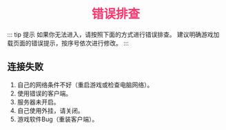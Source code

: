 # <div align="center"><font color=#FD366D>错误排查</font></div>
::: tip 提示
如果你无法进入，请按照下面的方式进行错误排查。
建议明确游戏加载页面的错误提示，按序号依次进行修改。
:::
## 连接失败
1. 自己的网络条件不好（重启游戏或检查电脑网络）。
1. 使用错误的客户端。
2. 服务器未开启。
4. 自己使用外挂，请关闭。
5. 游戏软件Bug（重装客户端）。